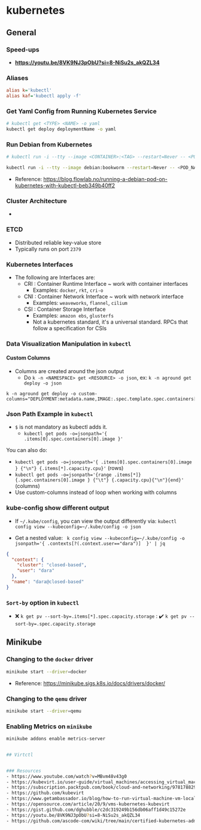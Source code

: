 # kubernetes

## General

### Speed-ups
- **https://youtu.be/8VK9NJ3pObU?si=8-NiSu2s_akQZL34**

### Aliases
```ini
alias k='kubectl'
alias kaf='kubectl apply -f'
```


### Get Yaml Config from Running Kubernetes Service
```sh
# kubectl get <TYPE> <NAME> -o yaml
kubectl get deploy deploymentName -o yaml
```


### Run Debian from Kubernetes
```sh
# kubectl run -i --tty --image <CONTAINER>:<TAG> --restart=Never -- <POD_NAME>

kubectl run -i --tty --image debian:bookworm --restart=Never -- <POD_NAME>
```
- Reference: https://blog.flowlab.no/running-a-debian-pod-on-kubernetes-with-kubectl-beb349b40ff2



### Cluster Architecture
- 


### ETCD
- Distributed reliable key-value store
- Typically runs on port `2379`




### Kubernetes Interfaces
- The following are Interfaces are:
  - CRI : Container Runtime Interface ~ work with container interfaces
	- Examples: `docker`, `rkt`, `cri-o`
  - CNI : Container Network Interface ~ work with network interface
	- Examples: `weaveworks`, `flannel`, `cilium`
  - CSI : Container Storage Interface 
	- Examples: `amazon ebs`, `glusterfs`
	- Not a kubernetes standard, it's a universal standard. RPCs that follow a specification for CSIs



### Data Visualization Manipulation in `kubectl`
#### Custom Columns
- Columns are created around the json output
  - Do `k -n <NAMESPACE> get <RESOURCE> -o json`, ex: `k -n aground get deploy -o json`

```
k -n aground get deploy -o custom-columns="DEPLOYMENT:metadata.name,IMAGE:.spec.template.spec.containers[0].image,READY_REPLICAS:status.replicas,NAMESPACE:metadata.namespace"
```

### Json Path Example in `kubectl`
- `$` is not mandatory as kubectl adds it.
  - `kubectl get pods -o=jsonpath='{ .items[0].spec.containers[0].image }'`

You can also do:
  - `kubectl get pods -o=jsonpath='{ .items[0].spec.containers[0].image } {"\n"} {.items[*].capacity.cpu}'` (rows)
  - `kubectl get pods -o=jsonpath='{range .items[*]}{.spec.containers[0].image } {"\t"} {.capacity.cpu}{"\n"}{end}'` (columns)
  - Use custom-columns instead of loop when working with columns

### kube-config show different output
- If `~/.kube/config`, you can view the output differently via: `kubectl config view --kubeconfig=~/.kube/config -o json`

- Get a nested value: ` k config view --kubeconfig=~/.kube/config -o jsonpath='{ .contexts[?(.context.user=="dara")] 
}' | jq`
```json
{
  "context": {
    "cluster": "closed-based",
    "user": "dara"
  },
  "name": "dara@closed-based"
}
```

### `Sort-by` option in `kubectl`
- :x: `k get pv --sort-by=.items[*].spec.capacity.storage`
: :heavy_check_mark: `k get pv --sort-by=.spec.capacity.storage`


## Minikube
### Changing to the `docker` driver
```bash
minikube start --driver=docker
```

- Reference: https://minikube.sigs.k8s.io/docs/drivers/docker/

### Changing to the `qemu` driver
```sh
minikube start --driver=qemu
```

### Enabling Metrics on `minikube`
```bash
minikube addons enable metrics-server


## Virtctl


### Resources
- https://www.youtube.com/watch?v=MBvm48v43g0
- https://kubevirt.io/user-guide/virtual_machines/accessing_virtual_machines/#graphical-and-serial-console-access
- https://subscription.packtpub.com/book/cloud-and-networking/9781788294676/1/ch01lvl1sec18/connecting-to-a-running-instance-with-vnc
- https://github.com/kubevirt
- https://www.getambassador.io/blog/how-to-run-virtual-machine-vm-local-kubernetes-cluster-guide
- https://opensource.com/article/20/9/vms-kubernetes-kubevirt
- https://gist.github.com/dghubble/c2dc319249b156db06aff1d49c15272e
- https://youtu.be/8VK9NJ3pObU?si=8-NiSu2s_akQZL34
- https://github.com/ascode-com/wiki/tree/main/certified-kubernetes-administrator
